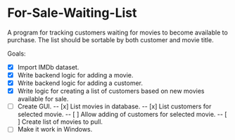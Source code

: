 # For-Sale-Waiting-List
A  program for tracking customers waiting for movies to become available to purchase. The list should be sortable by both customer and movie title.

Goals:
- [x] Import IMDb dataset.
- [x] Write backend logic for adding a movie.
- [x] Write backend logic for adding a customer.
- [x] Write logic for creating a list of customers based on new movies available for sale.
- [ ] Create GUI.
-- [x] List movies in database.
-- [x] List customers for selected movie.
-- [ ] Allow adding of customers for selected movie.
-- [ ] Create list of movies to pull.
- [ ] Make it work in Windows.
